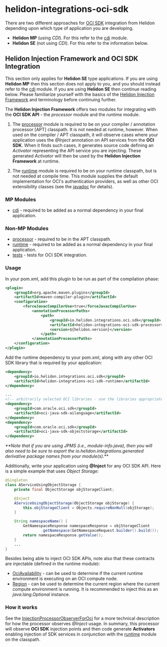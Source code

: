 # helidon-integrations-oci-sdk

There are two different approaches for [OCI SDK](https://docs.oracle.com/en-us/iaas/Content/API/SDKDocs/javasdk.htm) integration from Helidon depending upon which type of application you are developing.
* **Helidon MP** (using _CDI_). For this refer to the [cdi](./cdi) module.
* **Helidon SE** (not using _CDI_). For this refer to the information below.

## Helidon Injection Framework and OCI SDK Integration
This section only applies for **Helidon SE** type applications. If you are using **Helidon MP** then this section does not apply to you, and you should instead refer to the [cdi](./cdi) module. If you are using **Helidon SE** then continue reading below. Please familiarize yourself with the basics of the [Helidon Injection Framework](../../../inject) and terminology before continuing further.

The **Helidon Injection Framework** offers two modules for integrating with the **OCI SDK API** - the _processor_ module and the _runtime_ module.

1. The [processor](./processor) module is required to be on your compiler / annotation processor [APT] classpath. It is not needed at runtime, however. When used on the compiler / APT classpath, it will observe cases where your application uses the _@Inject_ annotation on API services from the **OCI SDK**.  When it finds such cases, it generates source code defining an _Activator_ representing the API service you are injecting. These generated _Activator_ will then be used by the **Helidon Injection Framework** at runtime.

2. The [runtime](./runtime) module is required to be on your runtime classpath, but is not needed at compile time. This module supplies the default implementation for OCI's authentication providers, as well as other OCI extensibility classes (see the [javadoc](./runtime/src/main/java/io/helidon/integrations/oci/sdk/runtime/package-info.java) for details).


### MP Modules
* [cdi](./cdi) - required to be added as a normal dependency in your final application.


### Non-MP Modules
* [processor](./processor) - required to be in the APT classpath.
* [runtime](./runtime) - required to be added as a normal dependency in your final application.
* [tests](./tests) - tests for OCI SDK integration.


### Usage

In your pom.xml, add this plugin to be run as part of the compilation phase:
```pom.xml
<plugin>
    <groupId>org.apache.maven.plugins</groupId>
    <artifactId>maven-compiler-plugin</artifactId>
    <configuration>
        <forceJavacCompilerUse>true</forceJavacCompilerUse>
            <annotationProcessorPaths>
                <path>
                    <groupId>io.helidon.integrations.oci.sdk</groupId>
                    <artifactId>helidon-integrations-oci-sdk-processor</artifactId>
                    <version>${helidon.version}</version>
                </path>
            </annotationProcessorPaths>
    </configuration>
</plugin>
```

Add the runtime dependency to your pom.xml, along with any other OCI SDK library that is required by your application:
```pom.xml
<dependency>
    <groupId>io.helidon.integrations.oci.sdk</groupId>
    <artifactId>helidon-integrations-oci-sdk-runtime</artifactId>
</dependency>

...
<!-- arbitrarily selected OCI libraries - use the libraries appropriate for your application -->
<dependency>
    <groupId>com.oracle.oci.sdk</groupId>
    <artifactId>oci-java-sdk-ailanguage</artifactId>
</dependency>
<dependency>
    <groupId>com.oracle.oci.sdk</groupId>
    <artifactId>oci-java-sdk-objectstorage</artifactId>
</dependency>
```

_**Note that if you are using JPMS (i.e., _module-info.java_), then you will also need to be sure to export the _io.helidon.integrations.generated_ derivative package names from your module(s)._**

Additionally, write your application using **@Inject** for any OCI SDK API. Here is a simple example that uses _Object Storage_:

```java
@Singleton
class AServiceUsingObjectStorage {
    private final ObjectStorage objStorageClient;

    @Inject
    AServiceUsingObjectStorage(ObjectStorage objStorage) {
        this.objStorageClient = Objects.requireNonNull(objStorage);
    }

    String namespaceName() {
        GetNamespaceResponse namespaceResponse = objStorageClient
                .getNamespace(GetNamespaceRequest.builder().build());
        return namespaceResponse.getValue();
    }
    ...
}
```

Besides being able to inject OCI SDK APIs, note also that these contracts are injectable (defined in the runtime module):
* [OciAvailability](runtime/src/main/java/io/helidon/integrations/oci/sdk/runtime/OciAvailability.java) - can be used to determine if the current runtime environment is executing on an OCI compute node.
* [Region](runtime/src/main/java/io/helidon/integrations/oci/sdk/runtime/OciRegionProvider.java) - can be used to determine the current region where the current compute environment is running. It is recommended to inject this as an _java.lang.Optional_ instance.


### How it works
See the [InjectionProcessorObserverForOci](processor/src/main/java/io/helidon/integrations/oci/sdk/processor/InjectionProcessorObserverForOCI.java) for a more technical description for how the processor observes _@Inject_ usage. In summary, this processor will observe **OCI SDK** injection points and then code generate **Activators** enabling injection of SDK services in conjunction with the [runtime](./runtime) module on the classpath.
